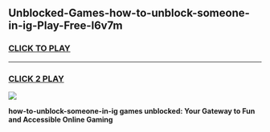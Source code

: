 
## Unblocked-Games-how-to-unblock-someone-in-ig-Play-Free-l6v7m
<h3>
<a href="https://premium76.site?title=how-to-unblock-someone-in-ig&ref=21A">CLICK TO PLAY</a></h3>
<hr>

<h3>
<a href="https://premium76.site?title=how-to-unblock-someone-in-ig&ref=21A">CLICK 2 PLAY</a>
  
</h3>

<a href="https://premium76.site?title=how-to-unblock-someone-in-ig&ref=21A"><img src="https://clearcache.store/games.png"></a>


**how-to-unblock-someone-in-ig games unblocked: Your Gateway to Fun and Accessible Online Gaming**
